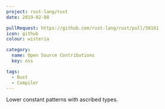 ```yaml
---
project: rust-lang/rust
date: 2019-02-08

pullRequest: https://github.com/rust-lang/rust/pull/58161
icon: github
colour: wisteria

category:
  name: Open Source Contributions
  key: oss

tags:
  - Rust
  - Compiler
---
```

Lower constant patterns with ascribed types.
